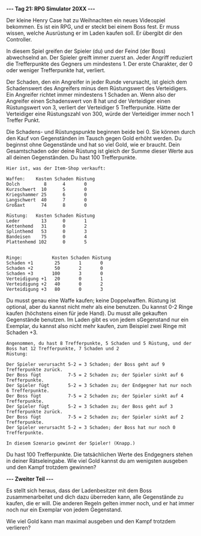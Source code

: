 **--- Tag 21: RPG Simulator 20XX ---**

Der kleine Henry Case hat zu Weihnachten ein neues Videospiel bekommen. Es ist ein RPG, und er steckt bei einem Boss
fest. Er muss wissen, welche
Ausrüstung er im Laden kaufen soll. Er übergibt dir den Controller.

In diesem Spiel greifen der Spieler (du) und der Feind (der Boss) abwechselnd an. Der Spieler greift immer zuerst an.
Jeder Angriff
reduziert die Trefferpunkte des Gegners um mindestens 1. Der erste Charakter, der 0 oder weniger Trefferpunkte hat,
verliert.

Der Schaden, den ein Angreifer in jeder Runde verursacht, ist gleich dem Schadenswert des Angreifers minus dem
Rüstungswert des Verteidigers. Ein
Angreifer richtet immer mindestens 1 Schaden an. Wenn also der Angreifer einen Schadenswert von 8 hat und der
Verteidiger einen Rüstungswert
von 3, verliert der Verteidiger 5 Trefferpunkte. Hätte der Verteidiger eine Rüstungszahl von 300, würde der Verteidiger
immer noch 1 Treffer
Punkt.

Die Schadens- und Rüstungspunkte beginnen beide bei 0. Sie können durch den Kauf von Gegenständen im Tausch gegen
Gold erhöht werden. Du
beginnst ohne Gegenstände und hat so viel Gold, wie er braucht. Dein Gesamtschaden oder deine Rüstung ist gleich der
Summe dieser Werte
aus all deinen Gegenständen. Du hast 100 Trefferpunkte.

```
Hier ist, was der Item-Shop verkauft:

Waffen:    Kosten Schaden Rüstung
Dolch         8      4       0
Kurzschwert  10      5       0
Kriegshammer 25      6       0
Langschwert  40      7       0
Großaxt      74      8       0

Rüstung:   Kosten Schaden Rüstung
Leder        13      0       1
Kettenhemd   31      0       2
Splinthemd   53      0       3
Bandeisen    75      0       4
Plattenhemd 102      0       5


Ringe:           Kosten Schaden Rüstung
Schaden +1        25       1       0
Schaden +2        50       2       0
Schaden +3       100       3       0
Verteidigung +1   20       0       1
Verteidigung +2   40       0       2
Verteidigung +3   80       0       3
```

Du musst genau eine Waffe kaufen; keine Doppelwaffen. Rüstung ist optional, aber du kannst nicht mehr als eine benutzen.
Du kannst 0-2 Ringe kaufen (höchstens einen für jede Hand). Du musst alle gekauften Gegenstände benutzen. Im Laden gibt
es von jedem sGegenstand nur ein Exemplar, du kannst also nicht mehr kaufen, zum Beispiel zwei Ringe mit Schaden +3.

```
Angenommen, du hast 8 Trefferpunkte, 5 Schaden und 5 Rüstung, und der Boss hat 12 Trefferpunkte, 7 Schaden und 2
Rüstung:

Der Spieler verursacht 5-2 = 3 Schaden; der Boss geht auf 9 Trefferpunkte zurück.
Der Boss fügt          7-5 = 2 Schaden zu; der Spieler sinkt auf 6 Trefferpunkte.
Der Spieler fügt       5-2 = 3 Schaden zu; der Endgegner hat nur noch 6 Trefferpunkte.
Der Boss fügt          7-5 = 2 Schaden zu; der Spieler sinkt auf 4 Trefferpunkte.
Der Spieler fügt       5-2 = 3 Schaden zu; der Boss geht auf 3 Trefferpunkte zurück.
Der Boss fügt          7-5 = 2 Schaden zu; der Spieler sinkt auf 2 Trefferpunkte.
Der Spieler verursacht 5-2 = 3 Schaden; der Boss hat nur noch 0 Trefferpunkte.

In diesem Szenario gewinnt der Spieler! (Knapp.)
```

Du hast 100 Trefferpunkte. Die tatsächlichen Werte des Endgegners stehen in deiner Rätseleingabe. Wie viel Gold kannst
du am wenigsten ausgeben und den Kampf trotzdem gewinnen?

**--- Zweiter Teil ---**

Es stellt sich heraus, dass der Ladenbesitzer mit dem Boss zusammenarbeitet und dich dazu überreden kann, alle
Gegenstände zu kaufen, die er will. Die anderen Regeln gelten immer noch, und er hat immer noch nur ein Exemplar von
jedem Gegenstand.

Wie viel Gold kann man maximal ausgeben und den Kampf trotzdem verlieren?
